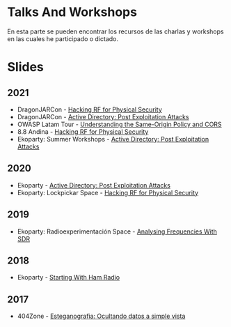 # Talks And Workshops
En esta parte se pueden encontrar los recursos de las charlas y workshops en las cuales he participado o dictado.

# Slides
## 2021
- DragonJARCon - [Hacking RF for Physical Security](https://docs.google.com/presentation/d/e/2PACX-1vRJerngjoaRKYCSMDNqtbPDqvEsrOW9A9pObc23P5k6Y4L2Z_1uj5U8lOKCALkoWi--OJH9saXc_Pgc/pub?start=true&loop=false&delayms=15000)
- DragonJARCon - [Active Directory: Post Exploitation Attacks](https://docs.google.com/presentation/d/e/2PACX-1vS-PZ4BlYouygGxiIhKd2ccLJkG7NDBb0TVBYJwIsOFGOlPnohic0Gbn7HrtDFEyEXYBnLJn-5jUCsT/pub?start=true&loop=false&delayms=15000)
- OWASP Latam Tour - [Understanding the Same-Origin Policy and CORS](https://docs.google.com/presentation/d/e/2PACX-1vS69esl9eAq1UNJr1gkSTJ24vmyBqdjSAUvr76Fe_2ebwFO1bLUifmOH3rHDNM4kxcthhWRsoWlMdLA/pub?start=true&loop=false&delayms=15000)
- 8.8 Andina - [Hacking RF for Physical Security](https://docs.google.com/presentation/d/e/2PACX-1vRoFC-1l9pCeL0Iop-bZu-JqJYDvywdnbCBvK70zRh3BvDHopwoiFL68ua0hINOZYRVa4ageAq08JXS/pub?start=true&loop=false&delayms=15000)
- Ekoparty: Summer Workshops - [Active Directory: Post Exploitation Attacks](https://docs.google.com/presentation/d/e/2PACX-1vTYYVcl7kLuwLxVZij3DdB2uiniN3g3bFgHK4MZWdCGkb9S7PVq9Q8Rg1_nKwQFt_gifkZngjJWtexV/pub?start=true&loop=false&delayms=15000)

## 2020
- Ekoparty - [Active Directory: Post Exploitation Attacks](https://docs.google.com/presentation/d/e/2PACX-1vRBmHmty9CCgftXu1L4O2EBrvIKj5pVFqQFHm5rjrON7opm938SSEEP-zfUmWBZ6_MGCbHWcvBGRUIJ/pub?start=true&loop=false&delayms=15000)
- Ekoparty: Lockpickar Space - [Hacking RF for Physical Security](https://docs.google.com/presentation/d/e/2PACX-1vRJL15q0qN9JIEpBl8HPB5nUdkbqenZ7Gvunpxlck-uN0QzGIn1goK44b7RacNlu2GBCiHhZjLy2CWJ/pub?start=true&loop=false&delayms=15000)

## 2019
- Ekoparty: Radioexperimentación Space - [Analysing Frequencies With SDR](https://docs.google.com/presentation/d/e/2PACX-1vQS8KfUB3145d-ubtROZraUTDv55jYlwV7xiCCrDb8re3l7CbSu61zjKtnzWfrGR4hgvNpayJRsbw27/pub?start=true&loop=false&delayms=15000) 

## 2018
- Ekoparty - [Starting With Ham Radio](https://docs.google.com/presentation/d/e/2PACX-1vSQcRfdVgOQ9J1cwbfIRwfYg0QxHIymP9HO-fSUJEDdmACCZ3D36YlneHNhTW87EQdYRvPuQ5qi23m3/pub?start=true&loop=false&delayms=15000)

## 2017
- 404Zone - [Esteganografia: Ocultando datos a simple vista](https://docs.google.com/presentation/d/e/2PACX-1vSgI61uYgJ3sZLq7R4n7YDitGv2YvCP9yH6DGyIDYPWzZJbKAkq9a9Oj7DrsVCRDaNJ4eGQT5z8Gqu6/pub?start=false&loop=false&delayms=15000)
